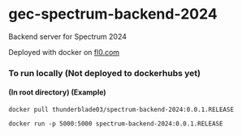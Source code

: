 # gec-spectrum-backend-2024
Backend server for Spectrum 2024


Deployed with docker on [fl0.com](https://www.fl0.com/)

### To run locally (Not deployed to dockerhubs yet)

#### (In root directory) (Example)
```docker pull thunderblade03/spectrum-backend-2024:0.0.1.RELEASE```

```docker run -p 5000:5000 spectrum-backend-2024:0.0.1.RELEASE```




